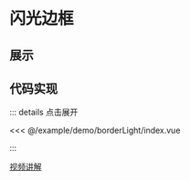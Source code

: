 # 闪光边框

## 展示

<script setup>
import demo from "./index.vue"
</script>

<demo></demo>

## 代码实现

::: details 点击展开

<<< @/example/demo/borderLight/index.vue

:::

[视频讲解](https://www.douyin.com/video/7256400840020348212)
